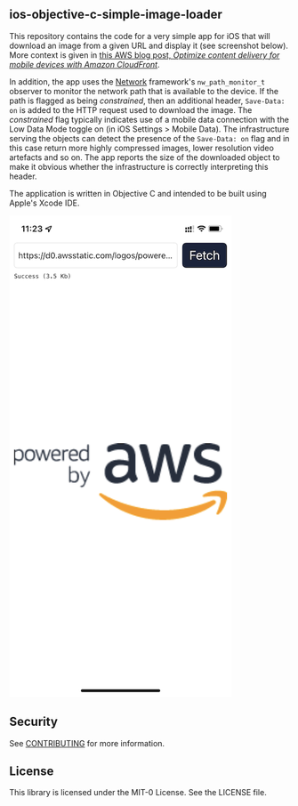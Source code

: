 ## ios-objective-c-simple-image-loader

This repository contains the code for a very simple app for iOS that will download an image from a given URL and display it (see screenshot below). More context is given in <a href="https://aws.amazon.com/blogs/networking-and-content-delivery/optimize-content-delivery-for-mobile-devices-with-amazon-cloudfront/">this AWS blog post, <em>Optimize content delivery for mobile devices with Amazon CloudFront</em></a>.

In addition, the app uses the [Network](https://developer.apple.com/documentation/network) framework's `nw_path_monitor_t` observer to monitor the network path that is available to the device. If the path is flagged as being *constrained*, then an additional header, `Save-Data: on` is added to the HTTP request used to download the image. The *constrained* flag typically indicates use of a mobile data connection with the Low Data Mode toggle on (in iOS Settings > Mobile Data). The infrastructure serving the objects can detect the presence of the `Save-Data: on` flag and in this case return more highly compressed images, lower resolution video artefacts and so on. The app reports the size of the downloaded object to make it obvious whether the infrastructure is correctly interpreting this header.

The application is written in Objective C and intended to be built using Apple's Xcode IDE.

<kbd><img src="screenshot.png"></kbd>

## Security

See [CONTRIBUTING](CONTRIBUTING.md#security-issue-notifications) for more information.

## License

This library is licensed under the MIT-0 License. See the LICENSE file.

